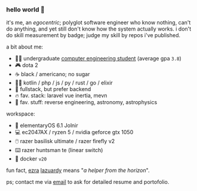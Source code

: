 ### hello world 👋

it's me, an _egocentric_; polyglot software engineer who know nothing, can't do anything, and yet still don't know how the system actually works. i don't do skill measurement by badge; judge my skill by repos i've published.

a bit about me:

- 🧑‍🎓 undergraduate [computer engineering student](https://ft.undip.ac.id/en/site/) (average gpa `3.8`)
- 🎮 dota 2
- ☕ black / americano; no sugar
- 👨‍💻 kotlin / php / js / py / rust / go / elixir
- 🚀 fullstack, but prefer backend
- 🔥 fav. stack: laravel vue inertia, mevn
- 🌟 fav. stuff: reverse engineering, astronomy, astrophysics

workspace:

- 📀 elementaryOS 6.1 Jolnir
- 💻 ec2047AX / ryzen 5 / nvidia geforce gtx 1050
- 🖱️ razer basilisk ultimate / razer firefly v2
- ⌨️ razer huntsman te (linear switch)
- 🐋 docker `v20`

fun fact, [ezra](https://namamia.com/nama-bayi/ezra.html) [lazuardy](https://namamia.com/nama-bayi/lazuardy.html) means "_a helper from the horizon_".

ps; contact me via [email](mailto:ezralazuardy@students.undip.ac.id) to ask for detailed resume and portofolio.
